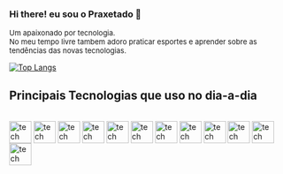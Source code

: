 ### Hi there! eu sou o Praxetado 👋
<font size="2">Um apaixonado por tecnologia.</br>
No meu tempo livre tambem adoro praticar esportes e aprender sobre as tendências das novas tecnologias.
</font>


[![Top Langs](https://github-readme-stats.vercel.app/api/top-langs/?username=lucasxedes&layout=compact)](https://github.com/lucasxedes/github-readme-stats)
## Principais Tecnologias que uso no dia-a-dia
<div style="display: inline_block"> </br> 
  <img align="center" alt="tech" width="40" height="40" src="https://cdn.jsdelivr.net/gh/devicons/devicon/icons/nodejs/nodejs-original.svg" />
  <img align="center" alt="tech" width="40" height="40" src="https://cdn.jsdelivr.net/gh/devicons/devicon/icons/laravel/laravel-plain-wordmark.svg" /> 
  <img align="center" alt="tech" width="40" height="40" src="https://cdn.jsdelivr.net/gh/devicons/devicon/icons/dotnetcore/dotnetcore-original.svg" />  
  <img align="center" alt="tech" width="40" height="40" src="https://cdn.jsdelivr.net/gh/devicons/devicon/icons/nestjs/nestjs-plain.svg" />          
  <img align="center" alt="tech" width="40" height="40" src="https://cdn.jsdelivr.net/gh/devicons/devicon/icons/react/react-original.svg" />    
  <img align="center" alt="tech" width="40" height="40" src="https://cdn.jsdelivr.net/gh/devicons/devicon/icons/nextjs/nextjs-original.svg" />      
  <img align="center" alt="tech" width="40" height="40" src="https://cdn.jsdelivr.net/gh/devicons/devicon/icons/typescript/typescript-original.svg" />
  <img align="center" alt="tech" width="40" height="40" src="https://cdn.jsdelivr.net/gh/devicons/devicon/icons/javascript/javascript-original.svg" />   
  <img align="center" alt="tech" width="40" height="40" src="https://cdn.jsdelivr.net/gh/devicons/devicon/icons/mysql/mysql-original.svg" />      
  <img align="center" alt="tech" width="40" height="40" src="https://cdn.jsdelivr.net/gh/devicons/devicon/icons/mongodb/mongodb-original.svg" />
  <img align="center" alt="tech" width="40" height="40" src="https://cdn.jsdelivr.net/gh/devicons/devicon/icons/linux/linux-original.svg" />
  <img align="center" alt="tech" width="40" height="40" src="https://cdn.jsdelivr.net/gh/devicons/devicon/icons/csharp/csharp-original.svg" />
              
</div>
